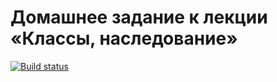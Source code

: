 # Домашнее задание к лекции «Классы, наследование»
[![Build status](https://ci.appveyor.com/api/projects/status/96226a2ls0gm4wo4?svg=true)](https://ci.appveyor.com/project/irinarinch/classes)
